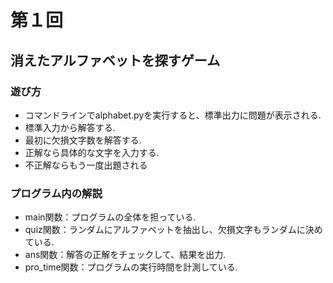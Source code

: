 # 第１回
## 消えたアルファベットを探すゲーム
### 遊び方
* コマンドラインでalphabet.pyを実行すると、標準出力に問題が表示される.
* 標準入力から解答する.
* 最初に欠損文字数を解答する.
* 正解なら具体的な文字を入力する.
* 不正解ならもう一度出題される
### プログラム内の解説
* main関数：プログラムの全体を担っている.
* quiz関数：ランダムにアルファベットを抽出し、欠損文字もランダムに決めている.
* ans関数：解答の正解をチェックして、結果を出力.
* pro_time関数：プログラムの実行時間を計測している.
